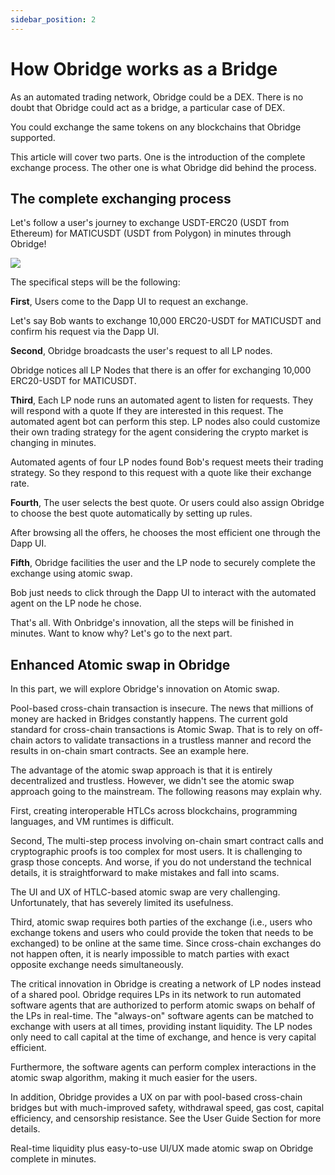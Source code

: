 ```yaml
---
sidebar_position: 2
---
```


# How Obridge works as a Bridge

As an automated trading network, Obridge could be a DEX. There is no doubt that Obridge could act as a bridge, a particular case of DEX.  

You could exchange the same tokens on any blockchains that Obridge supported.

This article will cover two parts. One is the introduction of the complete exchange process. The other one is what Obridge did behind the process.

## The complete exchanging process 

Let's follow a user's journey to exchange USDT-ERC20 (USDT from Ethereum) for MATICUSDT (USDT from Polygon) in minutes through Obridge!

![](https://i.imgur.com/ASUPZl4.png)



The specifical steps will be the following:

**First**, Users come to the Dapp UI to request an exchange.

Let's say Bob wants to exchange 10,000 ERC20-USDT for MATICUSDT and confirm his request via the Dapp UI.

**Second**, Obridge broadcasts the user's request to all LP nodes.

Obridge notices all LP Nodes that there is an offer for exchanging 10,000 ERC20-USDT for MATICUSDT.

**Third**, Each LP node runs an automated agent to listen for requests. They will respond with a quote If they are interested in this request. The automated agent bot can perform this step. LP nodes also could customize their own trading strategy for the agent considering the crypto market is changing in minutes. 

Automated agents of four LP nodes found Bob's request meets their trading strategy. So they respond to this request with a quote like their exchange rate. 

**Fourth**, The user selects the best quote. Or users could also assign Obridge to choose the best quote automatically by setting up rules.

After browsing all the offers, he chooses the most efficient one through the Dapp UI.

**Fifth**, Obridge facilities the user and the LP node to securely complete the exchange using atomic swap. 

Bob just needs to click through the Dapp UI to interact with the automated agent on the LP node he chose. 

That's all. With Onbridge's innovation, all the steps will be finished in minutes. Want to know why? Let's go to the next part.


## Enhanced Atomic swap in Obridge

In this part, we will explore Obridge's innovation on Atomic swap.

Pool-based cross-chain transaction is insecure. The news that millions of money are hacked in Bridges constantly happens. The current gold standard for cross-chain transactions is Atomic Swap. That is to rely on off-chain actors to validate transactions in a trustless manner and record the results in on-chain smart contracts. See an example here.

The advantage of the atomic swap approach is that it is entirely decentralized and trustless. However, we didn't see the atomic swap approach going to the mainstream. The following reasons may explain why.

First, creating interoperable HTLCs across blockchains, programming languages, and VM runtimes is difficult.

Second,  The multi-step process involving on-chain smart contract calls and cryptographic proofs is too complex for most users. It is challenging to grasp those concepts. And worse, if you do not understand the technical details, it is straightforward to make mistakes and fall into scams. 

The UI and UX of HTLC-based atomic swap are very challenging. Unfortunately, that has severely limited its usefulness.

Third, atomic swap requires both parties of the exchange (i.e., users who exchange tokens and users who could provide the token that needs to be exchanged) to be online at the same time. Since cross-chain exchanges do not happen often, it is nearly impossible to match parties with exact opposite exchange needs simultaneously.


The critical innovation in Obridge is creating a network of LP nodes instead of a shared pool. Obridge requires LPs in its network to run automated software agents that are authorized to perform atomic swaps on behalf of the LPs in real-time. The "always-on" software agents can be matched to exchange with users at all times, providing instant liquidity. The LP nodes only need to call capital at the time of exchange, and hence is very capital efficient. 

Furthermore, the software agents can perform complex interactions in the atomic swap algorithm, making it much easier for the users.

In addition, Obridge provides a UX on par with pool-based cross-chain bridges but with much-improved safety, withdrawal speed, gas cost, capital efficiency, and censorship resistance. See the User Guide Section for more details.

Real-time liquidity plus easy-to-use UI/UX made atomic swap on Obridge complete in minutes.

